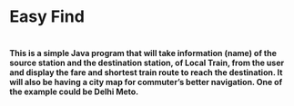 <h1>Easy Find<h1>
  
<h4>
This is a simple Java program that will take information (name) of the source station and the destination station, of Local Train, from the user and display the fare and shortest train route to reach the destination. It will also be having a city map for commuter’s better navigation. One of the example could be Delhi Meto.
<h4>
